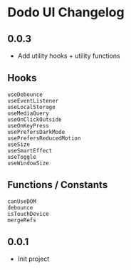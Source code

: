 # Dodo UI Changelog

## 0.0.3

-   Add utility hooks + utility functions

## Hooks

```
useDebounce
useEventListener
useLocalStorage
useMediaQuery
useOnClickOutside
useOnKeyPress
usePrefersDarkMode
usePrefersReducedMotion
useSize
useSmartEffect
useToggle
useWindowSize
```

## Functions / Constants

```
canUseDOM
debounce
isTouchDevice
mergeRefs
```

## 0.0.1

-   Init project
